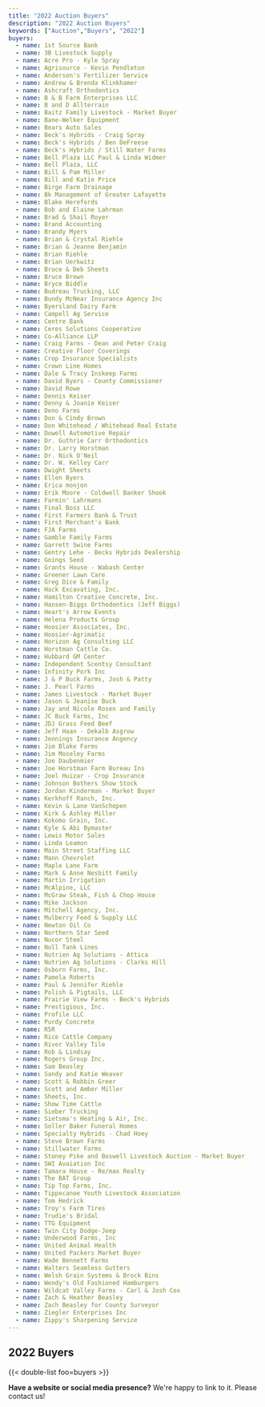 ```yaml
---
title: "2022 Auction Buyers"
description: "2022 Auction Buyers"
keywords: ["Auction","Buyers", "2022"]
buyers:
  - name: 1st Source Bank
  - name: 3B Livestock Supply
  - name: Acre Pro - Kyle Spray
  - name: Agrisource - Kevin Pendleton
  - name: Anderson's Fertilizer Service
  - name: Andrew & Brenda Klinkhamer
  - name: Ashcraft Orthodontics
  - name: B & B Farm Enterprises LLC
  - name: B and D Allterrain
  - name: Baitz Family Livestock - Market Buyer
  - name: Bane-Welker Equipment
  - name: Bears Auto Sales
  - name: Beck's Hybrids - Craig Spray
  - name: Beck's Hybrids / Ben DeFreese
  - name: Beck's Hybrids / Still Water Farms
  - name: Bell Plaza LLC Paul & Linda Widmer
  - name: Bell Plaza, LLC
  - name: Bill & Pam Miller
  - name: Bill and Katie Price
  - name: Birge Farm Drainage
  - name: Bk Management of Greater Lafayette
  - name: Blake Herefords
  - name: Bob and Elaine Lahrman
  - name: Brad & Shail Royer
  - name: Brand Accounting
  - name: Brandy Myers
  - name: Brian & Crystal Riehle
  - name: Brian & Jeanne Benjamin
  - name: Brian Riehle
  - name: Brian Uerkwitz
  - name: Bruce & Deb Sheets
  - name: Bruce Brown
  - name: Bryce Biddle
  - name: Budreau Trucking, LLC
  - name: Bundy McNear Insurance Agency Inc
  - name: Byersland Dairy Farm
  - name: Campell Ag Service
  - name: Centre Bank
  - name: Ceres Solutions Cooperative
  - name: Co-Alliance LLP
  - name: Craig Farms - Dean and Peter Craig
  - name: Creative Floor Coverings
  - name: Crop Insurance Specialists
  - name: Crown Line Homes
  - name: Dale & Tracy Inskeep Farms
  - name: David Byers - County Commissioner
  - name: David Rowe
  - name: Dennis Keiser
  - name: Denny & Joanie Keiser
  - name: Deno Farms
  - name: Don & Cindy Brown
  - name: Don Whitehead / Whitehead Real Estate
  - name: Dowell Automotive Repair
  - name: Dr. Guthrie Carr Orthodontics
  - name: Dr. Larry Horstman
  - name: Dr. Nick O'Neil
  - name: Dr. W. Kelley Carr
  - name: Dwight Sheets
  - name: Ellen Byers
  - name: Erica monjon
  - name: Erik Moore - Coldwell Banker Shook
  - name: Farmin' Lahrmans
  - name: Final Boss LLC
  - name: First Farmers Bank & Trust
  - name: First Merchant's Bank
  - name: FJA Farms
  - name: Gamble Family Farms
  - name: Garrett Swine Farms
  - name: Gentry Lehe - Becks Hybrids Dealership
  - name: Goings Seed
  - name: Grants House - Wabash Center
  - name: Greener Lawn Care
  - name: Greg Dice & Family
  - name: Hack Excavating, Inc.
  - name: Hamilton Creative Concrete, Inc.
  - name: Hansen-Biggs Orthodontics (Jeff Biggs)
  - name: Heart's Arrow Events
  - name: Helena Products Group
  - name: Hoosier Associates, Inc.
  - name: Hoosier-Agrimatic
  - name: Horizon Ag Consulting LLC
  - name: Horstman Cattle Co.
  - name: Hubbard GM Center
  - name: Independent Scentsy Consultant
  - name: Infinity Pork Inc
  - name: J & P Buck Farms, Josh & Patty
  - name: J. Pearl Farms
  - name: James Livestock - Market Buyer
  - name: Jason & Jeanise Buck
  - name: Jay and Nicole Rosen and Family
  - name: JC Buck Farms, Inc
  - name: JDJ Grass Feed Beef
  - name: Jeff Haan - Dekalb Asgrow
  - name: Jennings Insurance Angency
  - name: Jim Blake Farms
  - name: Jim Moseley Farms
  - name: Joe Daubenmier
  - name: Joe Horstman Farm Bureau Ins
  - name: Joel Huizar - Crop Insurance
  - name: Johnson Bothers Show Stock
  - name: Jordan Kinderman - Market Buyer
  - name: Kerkhoff Ranch, Inc.
  - name: Kevin & Lane VanSchepen
  - name: Kirk & Ashley Miller
  - name: Kokomo Grain, Inc.
  - name: Kyle & Abi Bymaster
  - name: Lewis Motor Sales
  - name: Linda Leamon
  - name: Main Street Staffing LLC
  - name: Mann Chevrolet
  - name: Maple Lane Farm
  - name: Mark & Anne Nesbitt Family
  - name: Martin Irrigation
  - name: McAlpine, LLC
  - name: McGraw Steak, Fish & Chop House
  - name: Mike Jackson
  - name: Mitchell Agency, Inc.
  - name: Mulberry Feed & Supply LLC
  - name: Newton Oil Co
  - name: Northern Star Seed
  - name: Nucor Steel
  - name: Null Tank Lines
  - name: Nutrien Ag Solutions - Attica
  - name: Nutrien Ag Solutions - Clarks Hill
  - name: Osborn Farms, Inc.
  - name: Pamela Roberts
  - name: Paul & Jennifer Riehle
  - name: Polish & Pigtails, LLC
  - name: Prairie View Farms - Beck's Hybrids
  - name: Prestigious, Inc.
  - name: Profile LLC
  - name: Purdy Concrete
  - name: R5R
  - name: Rice Cattle Company
  - name: River Valley Tile
  - name: Rob & Lindsay
  - name: Rogers Group Inc.
  - name: Sam Beasley
  - name: Sandy and Katie Weaver
  - name: Scott & Robbin Greer
  - name: Scott and Amber Miller
  - name: Sheets, Inc.
  - name: Show Time Cattle
  - name: Sieber Trucking
  - name: Sietsma's Heating & Air, Inc.
  - name: Soller Baker Funeral Homes
  - name: Specialty Hybrids - Chad Hoey
  - name: Steve Brown Farms
  - name: Stillwater Farms
  - name: Stoney Pike and Boswell Livestock Auction - Market Buyer
  - name: SWI Avaiation Inc
  - name: Tamara House - Re/max Realty
  - name: The BAT Group
  - name: Tip Top Farms, Inc.
  - name: Tippecanoe Youth Livestock Association
  - name: Tom Hedrick
  - name: Troy's Farm Tires
  - name: Trudie's Bridal
  - name: TTG Equipment
  - name: Twin City Dodge-Jeep
  - name: Underwood Farms, Inc
  - name: United Animal Health
  - name: United Packers Market Buyer
  - name: Wade Bennett Farms
  - name: Walters Seamless Gutters
  - name: Welsh Grain Systems & Brock Bins
  - name: Wendy's Old Fashioned Hamburgers
  - name: Wildcat Valley Farms - Carl & Josh Cox
  - name: Zach & Heather Beasley
  - name: Zach Beasley for County Surveyor
  - name: Ziegler Enterprises Inc
  - name: Zippy's Sharpening Service
---
```




## 2022 Buyers

{{< double-list foo=buyers >}}

**Have a website or social media presence?** We're happy to link to it. Please contact us!
